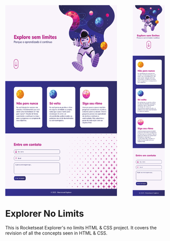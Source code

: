 <div style="display: flex; justify-content: space-between;">
    <img src="images/desktop.png" alt="Desktop Image" style="width: 70%;">
    <img src="images/mobile.png" alt="Mobile Image" style="width: 20%;">
</div>

<h1>Explorer No Limits</h1>
<p>This is Rocketseat Explorer's no limits HTML & CSS project. It covers the revision of all the concepts seen in HTML & CSS.</p>
